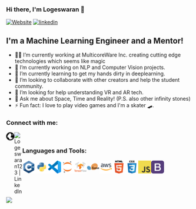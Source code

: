 <!--
**Logeswaran123/Logeswaran123** is a ✨ _special_ ✨ repository because its `README.md` (this file) appears on your GitHub profile.
-->

### Hi there, I'm Logeswaran 👋

[![Website](https://img.shields.io/website?label=Logeswaran+Website&style=for-the-badge&url=https%3A%2F%2Fcodestackr.com)](https://www.logeswaranofficial.com/)
[![linkedin](https://img.shields.io/badge/linkedin-%230077B5.svg?&style=for-the-badge&logo=linkedin&logoColor=white)](https://www.linkedin.com/in/logeswaran-sivakumar-466129165/)

## I'm a Machine Learning Engineer and a Mentor!

- :mage_man: I’m currently working at MulticoreWare Inc. creating cutting edge technologies which seems like magic
- 🔭 I’m currently working on NLP and Computer Vision projects.
- 🌱 I’m currently learning to get my hands dirty in deeplearning.
- 👯 I’m looking to collaborate with other creators and help the student community.
- 🤔 I’m looking for help understanding VR and AR tech.
- 💬 Ask me about Space, Time and Reality! (P.S. also other infinity stones)
- ⚡ Fun fact: I love to play video games and I'm a skater :skateboard:.


### Connect with me:

[<img align="left" alt="logeswaranofficial.com" width="22px" src="https://raw.githubusercontent.com/iconic/open-iconic/master/svg/globe.svg" />][website]
[<img align="left" alt="Logeswaran123 | LinkedIn" width="22px" src="https://cdn.jsdelivr.net/npm/simple-icons@v3/icons/linkedin.svg" />][linkedin]
<br>


### Languages and Tools:

<img align="left" alt="" width="35px" src="https://raw.githubusercontent.com/github/explore/80688e429a7d4ef2fca1e82350fe8e3517d3494d/topics/cpp/cpp.png" />
<img align="left" alt="" width="35px" src="https://raw.githubusercontent.com/github/explore/80688e429a7d4ef2fca1e82350fe8e3517d3494d/topics/python/python.png" />
<img align="left" alt="" width="35px" src="https://raw.githubusercontent.com/github/explore/80688e429a7d4ef2fca1e82350fe8e3517d3494d/topics/visual-studio-code/visual-studio-code.png" />
<img align="left" alt="" width="35px" src="https://raw.githubusercontent.com/github/explore/80688e429a7d4ef2fca1e82350fe8e3517d3494d/topics/jupyter-notebook/jupyter-notebook.png" />
<img align="left" alt="" width="35px" src="https://raw.githubusercontent.com/github/explore/80688e429a7d4ef2fca1e82350fe8e3517d3494d/topics/tensorflow/tensorflow.png" />
<img align="left" alt="" width="35px" src="https://avatars0.githubusercontent.com/u/21003710?s=200&v=4" />
<img align="left" alt="" width="35px" src="https://avatars2.githubusercontent.com/u/34455048?s=200&v=4" />
<img align="left" alt="" width="35px" src="https://raw.githubusercontent.com/github/explore/80688e429a7d4ef2fca1e82350fe8e3517d3494d/topics/scikit-learn/scikit-learn.png" />
<img align="left" alt="" width="35px" src="https://raw.githubusercontent.com/github/explore/fbceb94436312b6dacde68d122a5b9c7d11f9524/topics/aws/aws.png" />
<img align="left" alt="" width="35px" src="https://avatars1.githubusercontent.com/u/55443902?s=200&v=4" />
<img align="left" alt="" width="35px" src="https://avatars1.githubusercontent.com/u/5009934?s=200&v=4" />
<img align="left" alt="" width="35px" src="https://raw.githubusercontent.com/github/explore/80688e429a7d4ef2fca1e82350fe8e3517d3494d/topics/html/html.png" />
<img align="left" alt="" width="35px" src="https://raw.githubusercontent.com/github/explore/80688e429a7d4ef2fca1e82350fe8e3517d3494d/topics/css/css.png" />
<img align="left" alt="" width="35px" src="https://raw.githubusercontent.com/github/explore/80688e429a7d4ef2fca1e82350fe8e3517d3494d/topics/javascript/javascript.png" />
<img align="left" alt="" width="35px" src="https://raw.githubusercontent.com/github/explore/80688e429a7d4ef2fca1e82350fe8e3517d3494d/topics/bootstrap/bootstrap.png" />
<br>
<br>
<img align="left" alt="" width="35px" src="https://avatars0.githubusercontent.com/u/828667?s=200&v=4" />
<br>
<br>
<br>

<p align='left'>
  <a href="#"><img src="https://github-readme-stats.logeswaran123.vercel.app/api?username=Logeswaran123&show_icons=true&count_private=true&theme=dark&text_color=fff" width="450"></a>
</p>





[website]: https://logeswaranofficial.com/
[linkedin]: https://www.linkedin.com/in/logeswaran-sivakumar-466129165/
